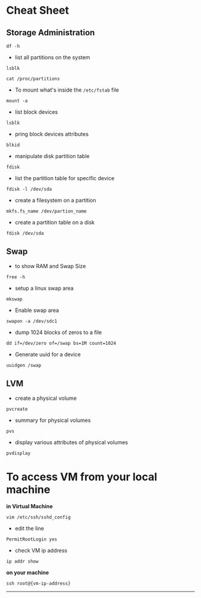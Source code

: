 # Cheat Sheet
## Storage Administration
```shell
df -h
```
- list all partitions on the system
```shell
lsblk
```
```shell
cat /proc/partitions
```
- To mount what's inside the `/etc/fstab` file
```shell
mount -a
```
- list block devices
```shell
lsblk
```
- pring block devices attributes
```shell
blkid
```
- manipulate disk partition table
```shell
fdisk
```
- list the partition table for specific device
```shell
fdisk -l /dev/sda
```
- create a filesystem on a partition
```shell
mkfs.fs_name /dev/partion_name      
```
- create a partition table on a disk
```shell
fdisk /dev/sda
```
## Swap
- to show RAM and Swap Size
```shell
free -h
```
- setup a linux swap area
```shell
mkswap
```
- Enable swap area
```shell
swapon -a /dev/sdc1
```
- dump 1024 blocks of zeros to a file
```shell
dd if=/dev/zero of=/swap bs=1M count=1024
```

- Generate uuid for a device
```shell
uuidgen /swap
```
## LVM
- create a physical volume
```shell
pvcreate
```
- summary for physical volumes
```shell
pvs
```
- display various attributes of physical volumes
```shell
pvdisplay
```















# To access VM from your local machine
**in Virtual Machine**
```shell
vim /etc/ssh/sshd_config
```
- edit the line
```shell
PermitRootLogin yes
```
- check VM ip address

```shell
ip addr show
```
**on your machine**

```shell
ssh root@{vm-ip-address}
```
---





